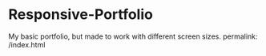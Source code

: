 # Responsive-Portfolio
My basic portfolio, but made to work with different screen sizes.
permalink: /index.html